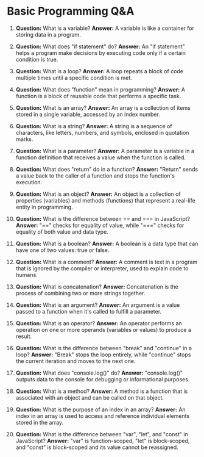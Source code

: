 # Basic Programming Q&A

1. **Question:** What is a variable?
   **Answer:** A variable is like a container for storing data in a program.

2. **Question:** What does "if statement" do?
   **Answer:** An "if statement" helps a program make decisions by executing code only if a certain condition is true.

3. **Question:** What is a loop?
   **Answer:** A loop repeats a block of code multiple times until a specific condition is met.

4. **Question:** What does "function" mean in programming?
   **Answer:** A function is a block of reusable code that performs a specific task.

5. **Question:** What is an array?
   **Answer:** An array is a collection of items stored in a single variable, accessed by an index number.

6. **Question:** What is a string?
   **Answer:** A string is a sequence of characters, like letters, numbers, and symbols, enclosed in quotation marks.

7. **Question:** What is a parameter?
   **Answer:** A parameter is a variable in a function definition that receives a value when the function is called.

8. **Question:** What does "return" do in a function?
   **Answer:** "Return" sends a value back to the caller of a function and stops the function's execution.

9. **Question:** What is an object?
   **Answer:** An object is a collection of properties (variables) and methods (functions) that represent a real-life entity in programming.

10. **Question:** What is the difference between == and === in JavaScript?
    **Answer:** "==" checks for equality of value, while "===" checks for equality of both value and data type.

11. **Question:** What is a boolean?
    **Answer:** A boolean is a data type that can have one of two values: true or false.

12. **Question:** What is a comment?
    **Answer:** A comment is text in a program that is ignored by the compiler or interpreter, used to explain code to humans.

13. **Question:** What is concatenation?
    **Answer:** Concatenation is the process of combining two or more strings together.

14. **Question:** What is an argument?
    **Answer:** An argument is a value passed to a function when it's called to fulfill a parameter.

15. **Question:** What is an operator?
    **Answer:** An operator performs an operation on one or more operands (variables or values) to produce a result.

16. **Question:** What is the difference between "break" and "continue" in a loop?
    **Answer:** "Break" stops the loop entirely, while "continue" stops the current iteration and moves to the next one.

17. **Question:** What does "console.log()" do?
    **Answer:** "console.log()" outputs data to the console for debugging or informational purposes.

18. **Question:** What is a method?
    **Answer:** A method is a function that is associated with an object and can be called on that object.

19. **Question:** What is the purpose of an index in an array?
    **Answer:** An index in an array is used to access and reference individual elements stored in the array.

20. **Question:** What is the difference between "var", "let", and "const" in JavaScript?
    **Answer:** "var" is function-scoped, "let" is block-scoped, and "const" is block-scoped and its value cannot be reassigned.
